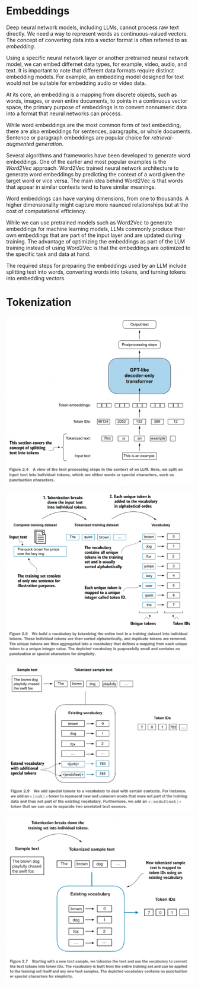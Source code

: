 # Embeddings
Deep neural network models, including LLMs, cannot process raw text directly. We need a way to represent words as continuous-valued vectors. The concept of converting data into a vector format is often referred to as *embedding*.

Using a specific neural network layer or another pretrained neural network model, we can embed differnet data types, for example, video, audio, and text. It is important to note that different data formats require distinct embedding models. For example, an embedding model designed for text would not be suitable for embedding audio or video data.

At its core, an embedding is a mapping from discrete objects, such as words, images, or even entire documents, to points in a continuous vector space, the primary purpose of embeddings is to convert nonnumeric data into a format that neural networks can process.

While word embeddings are the most common form of text embedding, there are also embeddings for sentences, paragraphs, or whole documents. Sentence or paragraph embeddings are popular choice for *retrieval-augmented generation*.

Several algorithms and frameworks have been developed to generate word embeddings. One of the earlier and most popular examples is the *Word2Vec* approach. Word2Vec trained neural network architecture to generate word embeddings by predicting the context of a word given the target word or vice versa. The main idea behind Word2Vec is that words that appear in similar contexts tend to have similar meanings.

Word embeddings can have varying dimensions, from one to thousands. A higher dimensionality might capture more naunced relationships but at the cost of computational efficiency.

While we can use pretrained models such as Word2Vec to generate embeddings for machine learning models, LLMs commonly produce their own embeddings that are part of the input layer and are updated during training. The advantage of optimizing the embeddings as part of the LLM training instead of using Word2Vec is that the embeddings are optimized to the specific task and data at hand.

The required steps for preparing the embeddings used by an LLM include splitting text into words, converting words into tokens, and turning tokens into embedding vectors.

# Tokenization
![tokenization overview](/assets/images/build_llm_from_scratch/build-llm-from-scratch-tokenization-overview.jpeg)

![tokenization vocabulary](/assets/images/build_llm_from_scratch/build-llm-from-scratch-tokenization-vocabulary.jpeg)

![tokenization vocabulary special tokens](/assets/images/build_llm_from_scratch/build-llm-from-scratch-tokenization-vocabulary-special-tokens.jpeg)

![tokenization encode](/assets/images/build_llm_from_scratch/build-llm-from-scratch-tokenization-encode.jpeg)